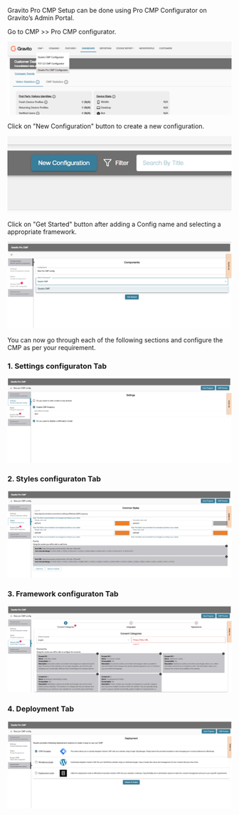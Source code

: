 Gravito Pro CMP Setup can be done using Pro CMP Configurator on Gravito’s Admin Portal.

Go to CMP >> Pro CMP configurator.

![](./img/pro_configurator_link.png)

Click on "New Configuration" button to create a new configuration.

![](./img/new_config.png)

Click on "Get Started" button after adding a Config name and selecting a appropriate framework.

![](./img/configurator_setup.png)

You can now go through each of the following sections and configure the CMP as per your requirement.

### 1. Settings configuraton Tab

![](./img/settings_tab.png)

### 2. Styles configuraton Tab

![](./img/style_tab.png)

### 3. Framework configuraton Tab

![](./img/gravito_cmp_tab.png)

### 4. Deployment Tab

![](./img/deployment_tab.png)
